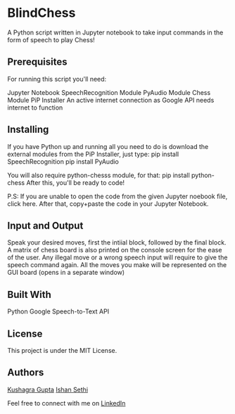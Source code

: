 # BlindChess

A Python script written in Jupyter notebook to take input commands in the form of speech to play Chess!

## Prerequisites

For running this script you'll need:

Jupyter Notebook
SpeechRecognition Module
PyAudio Module
Chess Module
PiP Installer
An active internet connection as Google API needs internet to function

## Installing

If you have Python up and running all you need to do is download the external modules from the PiP Installer, just type: pip install SpeechRecognition pip install PyAudio

You will also require python-chesss module, for that: pip install python-chess After this, you'll be ready to code!

P.S: If you are unable to open the code from the given Jupyter noebook file, click here. After that, copy+paste the code in your Jupyter Notebook.

## Input and Output

Speak your desired moves, first the intiial block, followed by the final block. A matrix of chess board is also printed on the console screen for the ease of the user. Any illegal move or a wrong speech input will require to give the speech command again. All the moves you make will be represented on the GUI board (opens in a separate window)

## Built With

Python
Google Speech-to-Text API

## License

This project is under the MIT License.

## Authors

[Kushagra Gupta](https://github.com/KG-1510)
[Ishan Sethi](https://github.com/IshanSethi9)

Feel free to connect with me on [LinkedIn](https://www.linkedin.com/in/ishansethi09/)

